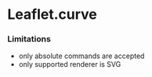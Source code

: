 # Leaflet.curve


### Limitations
* only absolute commands are accepted
* only supported renderer is SVG
